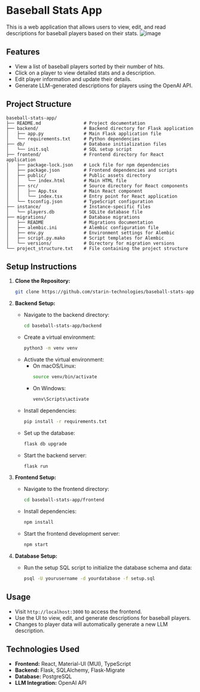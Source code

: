 # Baseball Stats App

This is a web application that allows users to view, edit, and read descriptions for baseball players based on their stats.
![image](https://github.com/user-attachments/assets/cea56d33-0664-4a6a-ab0e-6d6d142c88c8)

## Features

- View a list of baseball players sorted by their number of hits.
- Click on a player to view detailed stats and a description.
- Edit player information and update their details.
- Generate LLM-generated descriptions for players using the OpenAI API.

## Project Structure
```
baseball-stats-app/
├── README.md                # Project documentation
├── backend/                 # Backend directory for Flask application
│   ├── app.py               # Main Flask application file
│   └── requirements.txt     # Python dependencies
├── db/                      # Database initialization files
│   └── init.sql             # SQL setup script
├── frontend/                # Frontend directory for React application
│   ├── package-lock.json    # Lock file for npm dependencies
│   ├── package.json         # Frontend dependencies and scripts
│   ├── public/              # Public assets directory
│   │   └── index.html       # Main HTML file
│   ├── src/                 # Source directory for React components
│   │   ├── App.tsx          # Main React component
│   │   └── index.tsx        # Entry point for React application
│   └── tsconfig.json        # TypeScript configuration
├── instance/                # Instance-specific files
│   └── players.db           # SQLite database file
├── migrations/              # Database migrations
│   ├── README               # Migrations documentation
│   ├── alembic.ini          # Alembic configuration file
│   ├── env.py               # Environment settings for Alembic
│   ├── script.py.mako       # Script templates for Alembic
│   └── versions/            # Directory for migration versions
└── project_structure.txt    # File containing the project structure

```

## Setup Instructions

1. **Clone the Repository:**
   ```bash
   git clone https://github.com/starin-technologies/baseball-stats-app.git
   ```

2. **Backend Setup:**
   - Navigate to the backend directory:
     ```bash
     cd baseball-stats-app/backend
     ```
   - Create a virtual environment:
     ```bash
     python3 -m venv venv
     ```
   - Activate the virtual environment:
     - On macOS/Linux:
       ```bash
       source venv/bin/activate
       ```
     - On Windows:
       ```bash
       venv\Scripts\activate
       ```
   - Install dependencies:
     ```bash
     pip install -r requirements.txt
     ```
   - Set up the database:
     ```bash
     flask db upgrade
     ```
   - Start the backend server:
     ```bash
     flask run
     ```

3. **Frontend Setup:**
   - Navigate to the frontend directory:
     ```bash
     cd baseball-stats-app/frontend
     ```
   - Install dependencies:
     ```bash
     npm install
     ```
   - Start the frontend development server:
     ```bash
     npm start
     ```

4. **Database Setup:**
   - Run the setup SQL script to initialize the database schema and data:
     ```bash
     psql -U yourusername -d yourdatabase -f setup.sql
     ```

## Usage

- Visit `http://localhost:3000` to access the frontend.
- Use the UI to view, edit, and generate descriptions for baseball players.
- Changes to player data will automatically generate a new LLM description.

## Technologies Used

- **Frontend:** React, Material-UI (MUI), TypeScript
- **Backend:** Flask, SQLAlchemy, Flask-Migrate
- **Database:** PostgreSQL
- **LLM Integration:** OpenAI API

